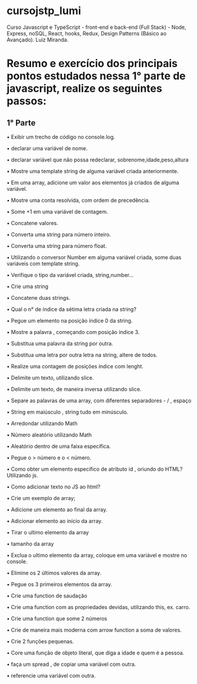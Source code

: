 # cursojstp_lumi
 Curso Javascript e TypeScript - front-end e back-end (Full Stack) - Node, Express, noSQL, React, hooks, Redux, Design Patterns (Básico ao Avançado). Luiz Miranda.


 # Resumo e exercício dos principais pontos estudados nessa 1° parte de javascript, realize os seguintes passos:

 ## 1° Parte


• Exibir um trecho de código no console.log.

• declarar uma variável de nome.

• declarar variável que não possa redeclarar, sobrenome,idade,peso,altura

• Mostre uma template string de alguma variável criada anteriormente.

• Em uma array, adicione um valor aos elementos já criados de alguma variável.

• Mostre uma conta resolvida, com ordem de precedência.

• Some +1 em uma variável de contagem.

• Concatene valores.

• Converta uma string para número inteiro.

• Converta uma string para número float.

• Utilizando o conversor Number em alguma variável criada, some duas variáveis com template string.

• Verifique o tipo da variável criada, string,number...



• Crie uma string

• Concatene duas strings.

• Qual o n° de índice da sétima letra criada na string?

• Pegue um elemento na posição índice 0 da string.

• Mostre a palavra , começando com posição índice 3.

• Substitua uma palavra da string por outra. 

• Substitua uma letra por outra letra na string, altere de todos.



• Realize uma contagem de posições índice com lenght.

• Delimite um texto, utilizando slice.

• Delimite um texto, de maneira inversa utilizando slice.

• Separe as palavras de uma array, com diferentes separadores - / , espaço

• String em maiúsculo , string tudo em minúsculo.



• Arredondar utilizando Math

• Número aleatório utilizando Math

• Aleatório dentro de uma faixa específica.

• Pegue o > número e o < número.



• Como obter um elemento específico de atributo id , oriundo do HTML? Utilizando js.

• Como adicionar texto no JS ao html?



• Crie um exemplo de array;

• Adicione um elemento ao final da array.

• Adicionar elemento ao início da array.

• Tirar o ultimo elemento da array

• tamanho da array

• Exclua o ultimo elemento da array, coloque em uma variável e mostre no console.

• Elimine os 2 últimos valores da array.

• Pegue os 3 primeiros elementos da array.



• Crie uma function de saudação

• Crie uma function com as propriedades devidas, utilizando this, ex. carro.

• Crie uma function que some 2 números

• Crie de maneira mais moderna com arrow function a soma de valores.

• Crie 2 funções pequenas.

• Core uma função de objeto literal, que diga a idade e quem é a pessoa.



• faça um spread , de copiar uma variável com outra.

• referencie uma variável com outra.

